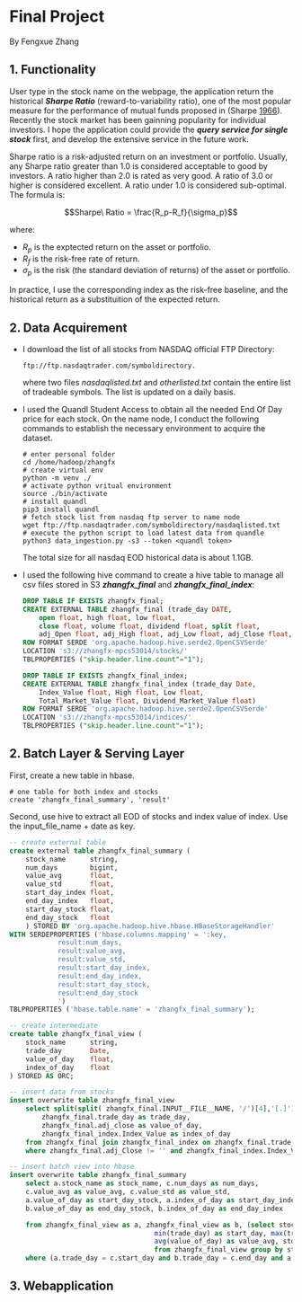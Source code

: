 # Final Project

By Fengxue Zhang

## 1. Functionality

User type in the stock name on the webpage, the application return the historical ***Sharpe Ratio*** (reward-to-variability ratio), one of the most popular measure for the performance of mutual funds proposed in (Sharpe [1966](http://web.stanford.edu/~wfsharpe/art/sr/SR.htm#Sharpe66)). Recently the stock market has been gainning popularity for individual investors. I hope the application could provide the ***query service for single stock*** first, and develop the extensive service in the future work.

Sharpe ratio is a risk-adjusted return on an investment or portfolio. Usually, any Sharpe ratio greater than 1.0 is considered acceptable to good by investors. A ratio higher than 2.0 is rated as very good. A ratio of 3.0 or higher is considered excellent. A ratio under 1.0 is considered sub-optimal. The formula is:

$$Sharpe\ Ratio = \frac{R_p-R_f}{\sigma_p}$$

where:

- $R_p$ is the exptected return on the asset or portfolio.
- $R_f$ is the risk-free rate of return.
- $\sigma_p$ is the risk (the standard deviation of returns) of the asset or portfolio.

In practice, I use the corresponding index as the risk-free baseline, and the historical return as a substituition of the expected return.

## 2. Data Acquirement

- I download the list of all stocks from NASDAQ official FTP Directory:
  
    ```shell
    ftp://ftp.nasdaqtrader.com/symboldirectory.
    ```

    where two files *nasdaqlisted.txt* and *otherlisted.txt* contain the entire list of tradeable symbols. The list is updated on a daily basis.

- I used the Quandl Student Access to obtain all the needed End Of Day price for each stock. On the name node, I conduct the following commands to establish the necessary environment to acquire the dataset.

    ```shell
    # enter personal folder
    cd /home/hadoop/zhangfx
    # create virtual env
    python -m venv ./
    # activate python vritual environment
    source ./bin/activate
    # install quandl
    pip3 install quandl
    # fetch stock list from nasdaq ftp server to name node
    wget ftp://ftp.nasdaqtrader.com/symboldirectory/nasdaqlisted.txt
    # execute the python script to load latest data from quandle
    python3 data_ingestion.py -s3 --token <quandl token>
    ```

    The total size for all nasdaq EOD historical data is about 1.1GB.

- I used the following hive command to create a hive table to manage all csv files stored in S3 ***zhangfx_final*** and ***zhangfx_final_index***:
  
    ```sql
    DROP TABLE IF EXISTS zhangfx_final;
    CREATE EXTERNAL TABLE zhangfx_final (trade_day DATE,
        open float, high float, low float,
        close float, volume float, dividend float, split float,
        adj_Open float, adj_High float, adj_Low float, adj_Close float, adj_Volume float)
    ROW FORMAT SERDE 'org.apache.hadoop.hive.serde2.OpenCSVSerde'
    LOCATION 's3://zhangfx-mpcs53014/stocks/'
    TBLPROPERTIES ("skip.header.line.count"="1");

    DROP TABLE IF EXISTS zhangfx_final_index;
    CREATE EXTERNAL TABLE zhangfx_final_index (trade_day Date,
        Index_Value float, High float, Low float,
        Total_Market_Value float, Dividend_Market_Value float)
    ROW FORMAT SERDE 'org.apache.hadoop.hive.serde2.OpenCSVSerde'
    LOCATION 's3://zhangfx-mpcs53014/indices/'
    TBLPROPERTIES ("skip.header.line.count"="1");

    ```

## 2. Batch Layer & Serving Layer

First, create a new table in hbase.

```shell
# one table for both index and stocks
create 'zhangfx_final_summary', 'result'
```

Second, use hive to extract all EOD of stocks and index value of index. Use the input_file_name + date as key.

```sql
-- create external table
create external table zhangfx_final_summary (
    stock_name      string,
    num_days        bigint,
    value_avg       float,
    value_std       float,
    start_day_index float,
    end_day_index   float,
    start_day_stock float,
    end_day_stock   float
    ) STORED BY 'org.apache.hadoop.hive.hbase.HBaseStorageHandler'
WITH SERDEPROPERTIES ('hbase.columns.mapping' = ':key,
            result:num_days,
            result:value_avg,
            result:value_std,
            result:start_day_index,
            result:end_day_index,
            result:start_day_stock,
            result:end_day_stock
            ')
TBLPROPERTIES ('hbase.table.name' = 'zhangfx_final_summary');

-- create intermediate
create table zhangfx_final_view (
    stock_name      string,
    trade_day       Date,
    value_of_day    float,
    index_of_day    float
) STORED AS ORC;

-- insert data from stocks
insert overwrite table zhangfx_final_view
    select split(split( zhangfx_final.INPUT__FILE__NAME, '/')[4],'[.]')[0] as stock_name,
        zhangfx_final.trade_day as trade_day,
        zhangfx_final.adj_close as value_of_day,
        zhangfx_final_index.Index_Value as index_of_day
    from zhangfx_final join zhangfx_final_index on zhangfx_final.trade_day = zhangfx_final_index.trade_day
    where zhangfx_final.adj_Close != '' and zhangfx_final_index.Index_Value != '';

-- insert batch view into hbase
insert overwrite table zhangfx_final_summary
    select a.stock_name as stock_name, c.num_days as num_days,
    c.value_avg as value_avg, c.value_std as value_std,
    a.value_of_day as start_day_stock, a.index_of_day as start_day_index,
    b.value_of_day as end_day_stock, b.index_of_day as end_day_index

    from zhangfx_final_view as a, zhangfx_final_view as b, (select stock_name, count(trade_day) as num_days,
                                    min(trade_day) as start_day, max(trade_day) as end_day,
                                    avg(value_of_day) as value_avg, std(value_of_day) as value_std
                                    from zhangfx_final_view group by stock_name) as c
    where (a.trade_day = c.start_day and b.trade_day = c.end_day and a.stock_name = c.stock_name and b.stock_name = c.stock_name);
```

## 3. Webapplication

